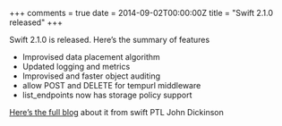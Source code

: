 +++
comments = true
date = 2014-09-02T00:00:00Z
title = "Swift 2.1.0 released"
+++

Swift 2.1.0 is released.  Here’s the summary of features

* Improvised data placement algorithm
* Updated logging and metrics
* Improvised and faster object auditing
* allow POST and DELETE for tempurl middleware
* list_endpoints now has storage policy support

[Here’s the full blog](http://lists.openstack.org/pipermail/openstack-dev/2014-September/044581.html) about it from swift PTL John Dickinson
